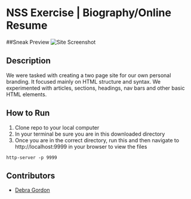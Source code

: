 # NSS Exercise | Biography/Online Resume

##Sneak Preview
![Site Screenshot](/images/logo.png)
## Description
We were tasked with creating a two page site for our own personal branding. It focused mainly on HTML structure and syntax. We experimented with articles, sections, headings, nav bars and other basic HTML elements.

## How to Run
1. Clone repo to your local computer
2. In your terminal be sure you are in this downloaded directory
3. Once you are in the correct directory, run this and then navigate to http://localhost:9999 in your browser to view the files

```
http-server -p 9999
```

## Contributors
- [Debra Gordon](http://github.com/debragordon)